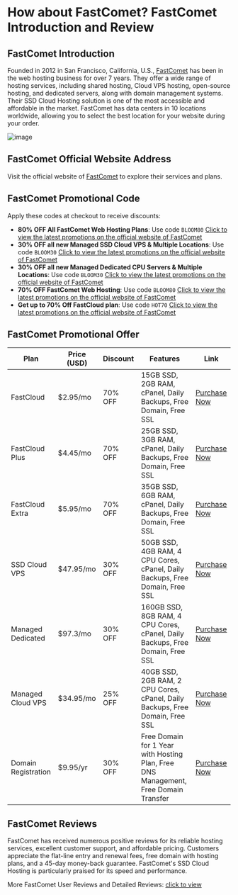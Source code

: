 # How about FastComet? FastComet Introduction and Review

## FastComet Introduction
Founded in 2012 in San Francisco, California, U.S., [FastComet](https://affiliate.fastcomet.com/scripts/2wc9ym?a_aid=6644b81fac23a) has been in the web hosting business for over 7 years. They offer a wide range of hosting services, including shared hosting, Cloud VPS hosting, open-source hosting, and dedicated servers, along with domain management systems. Their SSD Cloud Hosting solution is one of the most accessible and affordable in the market. FastComet has data centers in 10 locations worldwide, allowing you to select the best location for your website during your order.

![image](https://github.com/12hp4alex17/FastComet/assets/169891990/ed025687-9214-437f-8fac-7c6961b116bc)

## FastComet Official Website Address
Visit the official website of [FastComet](https://affiliate.fastcomet.com/scripts/2wc9ym?a_aid=6644b81fac23a) to explore their services and plans.

## FastComet Promotional Code
Apply these codes at checkout to receive discounts:

- **80% OFF All FastComet Web Hosting Plans**: Use code `BLOOM80` [Click to view the latest promotions on the official website of FastComet](https://affiliate.fastcomet.com/scripts/2wc9ym?a_aid=6644b81fac23a)
- **30% OFF all new Managed SSD Cloud VPS & Multiple Locations**: Use code `BLOOM30` [Click to view the latest promotions on the official website of FastComet](https://affiliate.fastcomet.com/scripts/2wc9ym?a_aid=6644b81fac23a)
- **30% OFF all new Managed Dedicated CPU Servers & Multiple Locations**: Use code `BLOOM30` [Click to view the latest promotions on the official website of FastComet](https://affiliate.fastcomet.com/scripts/2wc9ym?a_aid=6644b81fac23a)
- **70% OFF FastComet Web Hosting**: Use code `BLOOM80` [Click to view the latest promotions on the official website of FastComet](https://affiliate.fastcomet.com/scripts/2wc9ym?a_aid=6644b81fac23a)
- **Get up to 70% Off FastCloud plan**: Use code `HOT70` [Click to view the latest promotions on the official website of FastComet](https://affiliate.fastcomet.com/scripts/2wc9ym?a_aid=6644b81fac23a)

## FastComet Promotional Offer
| Plan                 | Price (USD) | Discount       | Features                                                                                                  | Link                                                                                                                                               |
|----------------------|-------------|----------------|-----------------------------------------------------------------------------------------------------------|----------------------------------------------------------------------------------------------------------------------------------------------------|
| FastCloud            | $2.95/mo    | 70% OFF        | 15GB SSD, 2GB RAM, cPanel, Daily Backups, Free Domain, Free SSL                                           | [Purchase Now](https://affiliate.fastcomet.com/scripts/2wc9ym?a_aid=6644b81fac23a)                                                                 |
| FastCloud Plus       | $4.45/mo    | 70% OFF        | 25GB SSD, 3GB RAM, cPanel, Daily Backups, Free Domain, Free SSL                                           | [Purchase Now](https://affiliate.fastcomet.com/scripts/2wc9ym?a_aid=6644b81fac23a)                                                                 |
| FastCloud Extra      | $5.95/mo    | 70% OFF        | 35GB SSD, 6GB RAM, cPanel, Daily Backups, Free Domain, Free SSL                                           | [Purchase Now](https://affiliate.fastcomet.com/scripts/2wc9ym?a_aid=6644b81fac23a)                                                                 |
| SSD Cloud VPS        | $47.95/mo   | 30% OFF        | 50GB SSD, 4GB RAM, 4 CPU Cores, cPanel, Daily Backups, Free Domain, Free SSL                              | [Purchase Now](https://affiliate.fastcomet.com/scripts/2wc9ym?a_aid=6644b81fac23a)                                                                 |
| Managed Dedicated    | $97.3/mo    | 30% OFF        | 160GB SSD, 8GB RAM, 4 CPU Cores, cPanel, Daily Backups, Free Domain, Free SSL                             | [Purchase Now](https://affiliate.fastcomet.com/scripts/2wc9ym?a_aid=6644b81fac23a)                                                                 |
| Managed Cloud VPS    | $34.95/mo   | 25% OFF        | 40GB SSD, 2GB RAM, 2 CPU Cores, cPanel, Daily Backups, Free Domain, Free SSL                              | [Purchase Now](https://affiliate.fastcomet.com/scripts/2wc9ym?a_aid=6644b81fac23a)                                                                 |
| Domain Registration  | $9.95/yr    | 30% OFF        | Free Domain for 1 Year with Hosting Plan, Free DNS Management, Free Domain Transfer                       | [Purchase Now](https://affiliate.fastcomet.com/scripts/2wc9ym?a_aid=6644b81fac23a)                                                                 |

## FastComet Reviews
FastComet has received numerous positive reviews for its reliable hosting services, excellent customer support, and affordable pricing. Customers appreciate the flat-line entry and renewal fees, free domain with hosting plans, and a 45-day money-back guarantee. FastComet's SSD Cloud Hosting is particularly praised for its speed and performance.

More FastComet User Reviews and Detailed Reviews: [click to view](https://affiliate.fastcomet.com/scripts/2wc9ym?a_aid=6644b81fac23a)
